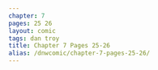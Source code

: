 ```yaml
---
chapter: 7
pages: 25 26
layout: comic
tags: dan troy
title: Chapter 7 Pages 25-26
alias: /dnwcomic/chapter-7-pages-25-26/
---
```

